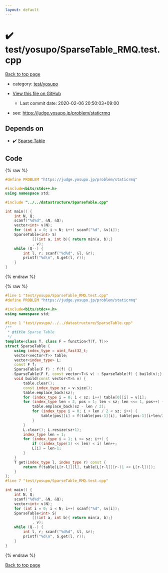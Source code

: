 ```yaml
---
layout: default
---
```


<!-- mathjax config similar to math.stackexchange -->
<script type="text/javascript" async
  src="https://cdnjs.cloudflare.com/ajax/libs/mathjax/2.7.5/MathJax.js?config=TeX-MML-AM_CHTML">
</script>
<script type="text/x-mathjax-config">
  MathJax.Hub.Config({
    TeX: { equationNumbers: { autoNumber: "AMS" }},
    tex2jax: {
      inlineMath: [ ['$','$'] ],
      processEscapes: true
    },
    "HTML-CSS": { matchFontHeight: false },
    displayAlign: "left",
    displayIndent: "2em"
  });
</script>

<script type="text/javascript" src="https://cdnjs.cloudflare.com/ajax/libs/jquery/3.4.1/jquery.min.js"></script>
<script src="https://cdn.jsdelivr.net/npm/jquery-balloon-js@1.1.2/jquery.balloon.min.js" integrity="sha256-ZEYs9VrgAeNuPvs15E39OsyOJaIkXEEt10fzxJ20+2I=" crossorigin="anonymous"></script>
<script type="text/javascript" src="../../../assets/js/copy-button.js"></script>
<link rel="stylesheet" href="../../../assets/css/copy-button.css" />


# :heavy_check_mark: test/yosupo/SparseTable_RMQ.test.cpp

<a href="../../../index.html">Back to top page</a>

* category: <a href="../../../index.html#0b58406058f6619a0f31a172defc0230">test/yosupo</a>
* <a href="{{ site.github.repository_url }}/blob/master/test/yosupo/SparseTable_RMQ.test.cpp">View this file on GitHub</a>
    - Last commit date: 2020-02-06 20:50:03+09:00


* see: <a href="https://judge.yosupo.jp/problem/staticrmq">https://judge.yosupo.jp/problem/staticrmq</a>


## Depends on

* :heavy_check_mark: <a href="../../../library/datastructure/SparseTable.cpp.html">Sparse Table</a>


## Code

<a id="unbundled"></a>
{% raw %}
```cpp
#define PROBLEM "https://judge.yosupo.jp/problem/staticrmq"

#include<bits/stdc++.h>
using namespace std;

#include "../../datastructure/SparseTable.cpp"

int main() {
	int N, Q;
	scanf("%d%d", &N, &Q);
	vector<int> v(N);
	for (int i = 0; i < N; i++) scanf("%d", &v[i]);
	SparseTable<int> S(
			[](int a, int b){ return min(a, b);}
			, v);
	while (Q--) {
		int l, r; scanf("%d%d", &l, &r);
		printf("%d\n", S.get(l, r));
	}
}
```
{% endraw %}

<a id="bundled"></a>
{% raw %}
```cpp
#line 1 "test/yosupo/SparseTable_RMQ.test.cpp"
#define PROBLEM "https://judge.yosupo.jp/problem/staticrmq"

#include<bits/stdc++.h>
using namespace std;

#line 1 "test/yosupo/../../datastructure/SparseTable.cpp"
/**
 * @title Sparse Table
 */
template<class T, class F = function<T(T, T)>>
struct SparseTable {
	using index_type = uint_fast32_t;
	vector<vector<T>> table;
	vector<index_type> L;
	const F f;
	SparseTable(F f) : f(f) {}
	SparseTable(F f, const vector<T>& v) : SparseTable(f) { build(v);}
	void build(const vector<T>& v) {
		table.clear();
		const index_type sz = v.size(); 
		table.emplace_back(sz);
		for (index_type i = 0; i < sz; i++) table[0][i] = v[i];
		for (index_type len = 2, pos = 1; len < sz; len <<= 1, pos++) {
			table.emplace_back(sz - len / 2);
			for (index_type i = 0; i + len / 2 < sz; i++) {
				table[pos][i] = f(table[pos-1][i], table[pos-1][i+len/2]);
			}
		}
		L.clear(); L.resize(sz+1);
		index_type len = 1;
		for (index_type i = 1; i <= sz; i++) {
			if ((index_type(1) << len) < i) len++;
			L[i] = len-1;
		}
	}
	T get(index_type l, index_type r) const {
		return f(table[L[r-l]][l], table[L[r-l]][r-(1 << L[r-l])]);
	}
};
#line 7 "test/yosupo/SparseTable_RMQ.test.cpp"

int main() {
	int N, Q;
	scanf("%d%d", &N, &Q);
	vector<int> v(N);
	for (int i = 0; i < N; i++) scanf("%d", &v[i]);
	SparseTable<int> S(
			[](int a, int b){ return min(a, b);}
			, v);
	while (Q--) {
		int l, r; scanf("%d%d", &l, &r);
		printf("%d\n", S.get(l, r));
	}
}

```
{% endraw %}

<a href="../../../index.html">Back to top page</a>

